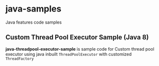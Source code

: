 # java-samples
Java features code samples

## Custom Thread Pool Executor Sample (Java 8)

**java-threadpool-executor-sample** is sample code for Custom thread pool executor using java inbuilt `ThreadPoolExecutor` with customized `ThreadFactory`
